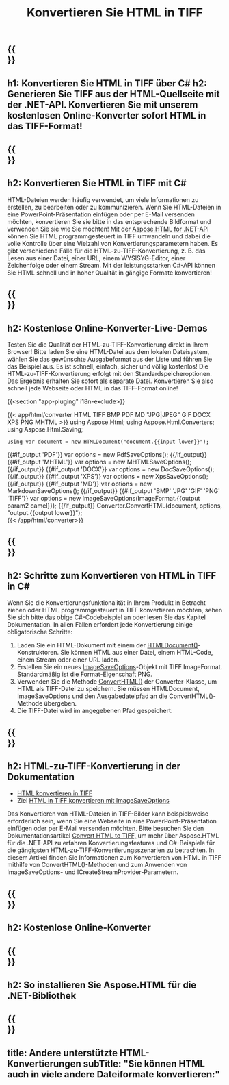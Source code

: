 ﻿---
translation: true
template: /templates/_template-conversion-child.md
title: Konvertieren Sie HTML in TIFF
description: Konvertieren Sie HTML in TIFF mit C#. HTML-Seite als TIFF-Bild in C#-Code speichern. Probieren Sie den Online-HTML-zu-TIFF-Konverter kostenlos aus!
url: /net/conversion/html-to-tiff/
family: html
platformtag: net
feature: conversion
informat: HTML
outformat: TIFF
otherformats: PDF DOCX XPS GIF JPEG PNG BMP XHTML MHTML MD
---

{{<section banner>}}
---
h1: Konvertieren Sie HTML in TIFF über C#
h2: Generieren Sie TIFF aus der HTML-Quellseite mit der .NET-API. Konvertieren Sie mit unserem kostenlosen Online-Konverter sofort HTML in das TIFF-Format!
---

{{<section overview>}}
---
h2: Konvertieren Sie HTML in TIFF mit C#
---

HTML-Dateien werden häufig verwendet, um viele Informationen zu erstellen, zu bearbeiten oder zu kommunizieren. Wenn Sie HTML-Dateien in eine PowerPoint-Präsentation einfügen oder per E-Mail versenden möchten, konvertieren Sie sie bitte in das entsprechende Bildformat und verwenden Sie sie wie Sie möchten! Mit der [Aspose.HTML for .NET](https://products.aspose.com/html/net/)-API können Sie HTML programmgesteuert in TIFF umwandeln und dabei die volle Kontrolle über eine Vielzahl von Konvertierungsparametern haben. Es gibt verschiedene Fälle für die HTML-zu-TIFF-Konvertierung, z. B. das Lesen aus einer Datei, einer URL, einem WYSISYG-Editor, einer Zeichenfolge oder einem Stream. Mit der leistungsstarken C#-API können Sie HTML schnell und in hoher Qualität in gängige Formate konvertieren!

{{<section demos>}}
---
h2: Kostenlose Online-Konverter-Live-Demos
---

Testen Sie die Qualität der HTML-zu-TIFF-Konvertierung direkt in Ihrem Browser! Bitte laden Sie eine HTML-Datei aus dem lokalen Dateisystem, wählen Sie das gewünschte Ausgabeformat aus der Liste und führen Sie das Beispiel aus. Es ist schnell, einfach, sicher und völlig kostenlos! Die HTML-zu-TIFF-Konvertierung erfolgt mit den Standardspeicheroptionen. Das Ergebnis erhalten Sie sofort als separate Datei. Konvertieren Sie also schnell jede Webseite oder HTML in das TIFF-Format online!

{{<section "app-pluging" i18n-exclude>}}

{{< app/html/converter HTML TIFF BMP PDF MD "JPG|JPEG" GIF DOCX XPS PNG MHTML >}}
using Aspose.Html;
using Aspose.Html.Converters;
using Aspose.Html.Saving;

    using var document = new HTMLDocument("document.{{input lower}}");
{{#if_output 'PDF'}}
    var options = new PdfSaveOptions();
{{/if_output}}
{{#if_output 'MHTML'}}
    var options = new MHTMLSaveOptions();
{{/if_output}}
{{#if_output 'DOCX'}}
    var options = new DocSaveOptions();
{{/if_output}}
{{#if_output 'XPS'}}
    var options = new XpsSaveOptions();
{{/if_output}}
{{#if_output 'MD'}}
    var options = new MarkdownSaveOptions();
{{/if_output}}
{{#if_output 'BMP' 'JPG' 'GIF' 'PNG' 'TIFF'}}
    var options = new ImageSaveOptions(ImageFormat.{{output param2 camel}});
{{/if_output}}
    Converter.ConvertHTML(document, options, "output.{{output lower}}");   
{{< /app/html/converter>}} 


{{<section steps>}}
---
h2: Schritte zum Konvertieren von HTML in TIFF in C#
---

Wenn Sie die Konvertierungsfunktionalität in Ihrem Produkt in Betracht ziehen oder HTML programmgesteuert in TIFF konvertieren möchten, sehen Sie sich bitte das obige C#-Codebeispiel an oder lesen Sie das Kapitel Dokumentation. In allen Fällen erfordert jede Konvertierung einige obligatorische Schritte:
1. Laden Sie ein HTML-Dokument mit einem der [HTMLDocument()](https://reference.aspose.com/html/net/aspose.html/htmldocument/)-Konstruktoren. Sie können HTML aus einer Datei, einem HTML-Code, einem Stream oder einer URL laden.
1. Erstellen Sie ein neues [ImageSaveOptions](https://reference.aspose.com/html/net/aspose.html.saving/imagesaveoptions/)-Objekt mit TIFF ImageFormat. Standardmäßig ist die Format-Eigenschaft PNG.
1. Verwenden Sie die Methode [ConvertHTML()](https://reference.aspose.com/html/net/aspose.html.converters/converter/converthtml/) der Converter-Klasse, um HTML als TIFF-Datei zu speichern. Sie müssen HTMLDocument, ImageSaveOptions und den Ausgabedateipfad an die ConvertHTML()-Methode übergeben.
1. Die TIFF-Datei wird im angegebenen Pfad gespeichert.

{{<section documentation>}}
---
h2: HTML-zu-TIFF-Konvertierung in der Dokumentation
---

  - <a href="https://docs.aspose.com/html/net/converting-between-formats/html-to-tiff/#convert-html-to-tiff" target="_blank">HTML konvertieren in TIFF</a>
  - Ziel <a href="https://docs.aspose.com/html/net/converting-between-formats/html-to-tiff/#convert-html-to-tiff-in-c-using-imagesaveoptions" target="_blank">HTML in TIFF konvertieren mit ImageSaveOptions</a>

Das Konvertieren von HTML-Dateien in TIFF-Bilder kann beispielsweise erforderlich sein, wenn Sie eine Webseite in eine PowerPoint-Präsentation einfügen oder per E-Mail versenden möchten. Bitte besuchen Sie den Dokumentationsartikel [Convert HTML to TIFF,](https://docs.aspose.com/html/net/converting-between-formats/html-to-tiff/) um mehr über Aspose.HTML für die .NET-API zu erfahren Konvertierungsfeatures und C#-Beispiele für die gängigsten HTML-zu-TIFF-Konvertierungsszenarien zu betrachten. In diesem Artikel finden Sie Informationen zum Konvertieren von HTML in TIFF mithilfe von ConvertHTML()-Methoden und zum Anwenden von ImageSaveOptions- und ICreateStreamProvider-Parametern.

{{<section online-converters>}}
---
h2: Kostenlose Online-Konverter
---

{{<section get-started>}}
---
h2: So installieren Sie Aspose.HTML für die .NET-Bibliothek
---

{{<section other-conversions>}}
---
title: Andere unterstützte HTML-Konvertierungen
subTitle: "Sie können HTML auch in viele andere Dateiformate konvertieren:"
---